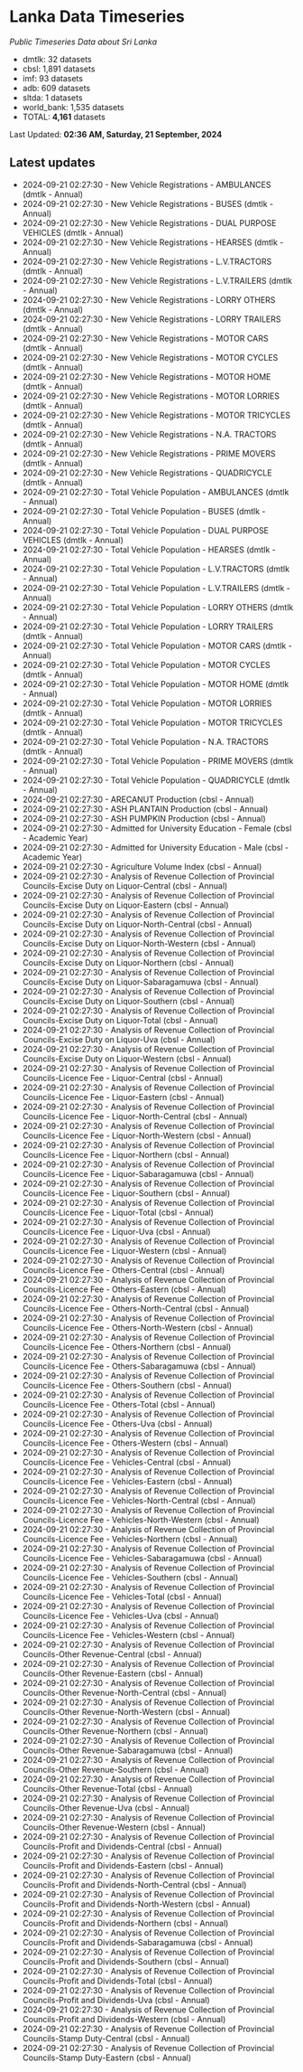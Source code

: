# Lanka Data Timeseries
*Public Timeseries Data about Sri Lanka*

* dmtlk: 32 datasets
* cbsl: 1,891 datasets
* imf: 93 datasets
* adb: 609 datasets
* sltda: 1 datasets
* world_bank: 1,535 datasets
* TOTAL: **4,161** datasets

Last Updated: **02:36 AM, Saturday, 21 September, 2024**

## Latest updates

* 2024-09-21 02:27:30 - New Vehicle Registrations - AMBULANCES (dmtlk - Annual)
* 2024-09-21 02:27:30 - New Vehicle Registrations - BUSES (dmtlk - Annual)
* 2024-09-21 02:27:30 - New Vehicle Registrations - DUAL PURPOSE VEHICLES (dmtlk - Annual)
* 2024-09-21 02:27:30 - New Vehicle Registrations - HEARSES (dmtlk - Annual)
* 2024-09-21 02:27:30 - New Vehicle Registrations - L.V.TRACTORS (dmtlk - Annual)
* 2024-09-21 02:27:30 - New Vehicle Registrations - L.V.TRAILERS (dmtlk - Annual)
* 2024-09-21 02:27:30 - New Vehicle Registrations - LORRY OTHERS (dmtlk - Annual)
* 2024-09-21 02:27:30 - New Vehicle Registrations - LORRY TRAILERS (dmtlk - Annual)
* 2024-09-21 02:27:30 - New Vehicle Registrations - MOTOR CARS (dmtlk - Annual)
* 2024-09-21 02:27:30 - New Vehicle Registrations - MOTOR CYCLES (dmtlk - Annual)
* 2024-09-21 02:27:30 - New Vehicle Registrations - MOTOR HOME (dmtlk - Annual)
* 2024-09-21 02:27:30 - New Vehicle Registrations - MOTOR LORRIES (dmtlk - Annual)
* 2024-09-21 02:27:30 - New Vehicle Registrations - MOTOR TRICYCLES (dmtlk - Annual)
* 2024-09-21 02:27:30 - New Vehicle Registrations - N.A. TRACTORS (dmtlk - Annual)
* 2024-09-21 02:27:30 - New Vehicle Registrations - PRIME MOVERS (dmtlk - Annual)
* 2024-09-21 02:27:30 - New Vehicle Registrations - QUADRICYCLE (dmtlk - Annual)
* 2024-09-21 02:27:30 - Total Vehicle Population - AMBULANCES (dmtlk - Annual)
* 2024-09-21 02:27:30 - Total Vehicle Population - BUSES (dmtlk - Annual)
* 2024-09-21 02:27:30 - Total Vehicle Population - DUAL PURPOSE VEHICLES (dmtlk - Annual)
* 2024-09-21 02:27:30 - Total Vehicle Population - HEARSES (dmtlk - Annual)
* 2024-09-21 02:27:30 - Total Vehicle Population - L.V.TRACTORS (dmtlk - Annual)
* 2024-09-21 02:27:30 - Total Vehicle Population - L.V.TRAILERS (dmtlk - Annual)
* 2024-09-21 02:27:30 - Total Vehicle Population - LORRY OTHERS (dmtlk - Annual)
* 2024-09-21 02:27:30 - Total Vehicle Population - LORRY TRAILERS (dmtlk - Annual)
* 2024-09-21 02:27:30 - Total Vehicle Population - MOTOR CARS (dmtlk - Annual)
* 2024-09-21 02:27:30 - Total Vehicle Population - MOTOR CYCLES (dmtlk - Annual)
* 2024-09-21 02:27:30 - Total Vehicle Population - MOTOR HOME (dmtlk - Annual)
* 2024-09-21 02:27:30 - Total Vehicle Population - MOTOR LORRIES (dmtlk - Annual)
* 2024-09-21 02:27:30 - Total Vehicle Population - MOTOR TRICYCLES (dmtlk - Annual)
* 2024-09-21 02:27:30 - Total Vehicle Population - N.A. TRACTORS (dmtlk - Annual)
* 2024-09-21 02:27:30 - Total Vehicle Population - PRIME MOVERS (dmtlk - Annual)
* 2024-09-21 02:27:30 - Total Vehicle Population - QUADRICYCLE (dmtlk - Annual)
* 2024-09-21 02:27:30 - ARECANUT Production (cbsl - Annual)
* 2024-09-21 02:27:30 - ASH PLANTAIN Production (cbsl - Annual)
* 2024-09-21 02:27:30 - ASH PUMPKIN Production (cbsl - Annual)
* 2024-09-21 02:27:30 - Admitted for University Education - Female (cbsl - Academic Year)
* 2024-09-21 02:27:30 - Admitted for University Education - Male (cbsl - Academic Year)
* 2024-09-21 02:27:30 - Agriculture Volume Index (cbsl - Annual)
* 2024-09-21 02:27:30 - Analysis of Revenue Collection of Provincial Councils-Excise Duty on Liquor-Central (cbsl - Annual)
* 2024-09-21 02:27:30 - Analysis of Revenue Collection of Provincial Councils-Excise Duty on Liquor-Eastern (cbsl - Annual)
* 2024-09-21 02:27:30 - Analysis of Revenue Collection of Provincial Councils-Excise Duty on Liquor-North-Central (cbsl - Annual)
* 2024-09-21 02:27:30 - Analysis of Revenue Collection of Provincial Councils-Excise Duty on Liquor-North-Western (cbsl - Annual)
* 2024-09-21 02:27:30 - Analysis of Revenue Collection of Provincial Councils-Excise Duty on Liquor-Northern (cbsl - Annual)
* 2024-09-21 02:27:30 - Analysis of Revenue Collection of Provincial Councils-Excise Duty on Liquor-Sabaragamuwa (cbsl - Annual)
* 2024-09-21 02:27:30 - Analysis of Revenue Collection of Provincial Councils-Excise Duty on Liquor-Southern (cbsl - Annual)
* 2024-09-21 02:27:30 - Analysis of Revenue Collection of Provincial Councils-Excise Duty on Liquor-Total (cbsl - Annual)
* 2024-09-21 02:27:30 - Analysis of Revenue Collection of Provincial Councils-Excise Duty on Liquor-Uva (cbsl - Annual)
* 2024-09-21 02:27:30 - Analysis of Revenue Collection of Provincial Councils-Excise Duty on Liquor-Western (cbsl - Annual)
* 2024-09-21 02:27:30 - Analysis of Revenue Collection of Provincial Councils-Licence Fee - Liquor-Central (cbsl - Annual)
* 2024-09-21 02:27:30 - Analysis of Revenue Collection of Provincial Councils-Licence Fee - Liquor-Eastern (cbsl - Annual)
* 2024-09-21 02:27:30 - Analysis of Revenue Collection of Provincial Councils-Licence Fee - Liquor-North-Central (cbsl - Annual)
* 2024-09-21 02:27:30 - Analysis of Revenue Collection of Provincial Councils-Licence Fee - Liquor-North-Western (cbsl - Annual)
* 2024-09-21 02:27:30 - Analysis of Revenue Collection of Provincial Councils-Licence Fee - Liquor-Northern (cbsl - Annual)
* 2024-09-21 02:27:30 - Analysis of Revenue Collection of Provincial Councils-Licence Fee - Liquor-Sabaragamuwa (cbsl - Annual)
* 2024-09-21 02:27:30 - Analysis of Revenue Collection of Provincial Councils-Licence Fee - Liquor-Southern (cbsl - Annual)
* 2024-09-21 02:27:30 - Analysis of Revenue Collection of Provincial Councils-Licence Fee - Liquor-Total (cbsl - Annual)
* 2024-09-21 02:27:30 - Analysis of Revenue Collection of Provincial Councils-Licence Fee - Liquor-Uva (cbsl - Annual)
* 2024-09-21 02:27:30 - Analysis of Revenue Collection of Provincial Councils-Licence Fee - Liquor-Western (cbsl - Annual)
* 2024-09-21 02:27:30 - Analysis of Revenue Collection of Provincial Councils-Licence Fee - Others-Central (cbsl - Annual)
* 2024-09-21 02:27:30 - Analysis of Revenue Collection of Provincial Councils-Licence Fee - Others-Eastern (cbsl - Annual)
* 2024-09-21 02:27:30 - Analysis of Revenue Collection of Provincial Councils-Licence Fee - Others-North-Central (cbsl - Annual)
* 2024-09-21 02:27:30 - Analysis of Revenue Collection of Provincial Councils-Licence Fee - Others-North-Western (cbsl - Annual)
* 2024-09-21 02:27:30 - Analysis of Revenue Collection of Provincial Councils-Licence Fee - Others-Northern (cbsl - Annual)
* 2024-09-21 02:27:30 - Analysis of Revenue Collection of Provincial Councils-Licence Fee - Others-Sabaragamuwa (cbsl - Annual)
* 2024-09-21 02:27:30 - Analysis of Revenue Collection of Provincial Councils-Licence Fee - Others-Southern (cbsl - Annual)
* 2024-09-21 02:27:30 - Analysis of Revenue Collection of Provincial Councils-Licence Fee - Others-Total (cbsl - Annual)
* 2024-09-21 02:27:30 - Analysis of Revenue Collection of Provincial Councils-Licence Fee - Others-Uva (cbsl - Annual)
* 2024-09-21 02:27:30 - Analysis of Revenue Collection of Provincial Councils-Licence Fee - Others-Western (cbsl - Annual)
* 2024-09-21 02:27:30 - Analysis of Revenue Collection of Provincial Councils-Licence Fee - Vehicles-Central (cbsl - Annual)
* 2024-09-21 02:27:30 - Analysis of Revenue Collection of Provincial Councils-Licence Fee - Vehicles-Eastern (cbsl - Annual)
* 2024-09-21 02:27:30 - Analysis of Revenue Collection of Provincial Councils-Licence Fee - Vehicles-North-Central (cbsl - Annual)
* 2024-09-21 02:27:30 - Analysis of Revenue Collection of Provincial Councils-Licence Fee - Vehicles-North-Western (cbsl - Annual)
* 2024-09-21 02:27:30 - Analysis of Revenue Collection of Provincial Councils-Licence Fee - Vehicles-Northern (cbsl - Annual)
* 2024-09-21 02:27:30 - Analysis of Revenue Collection of Provincial Councils-Licence Fee - Vehicles-Sabaragamuwa (cbsl - Annual)
* 2024-09-21 02:27:30 - Analysis of Revenue Collection of Provincial Councils-Licence Fee - Vehicles-Southern (cbsl - Annual)
* 2024-09-21 02:27:30 - Analysis of Revenue Collection of Provincial Councils-Licence Fee - Vehicles-Total (cbsl - Annual)
* 2024-09-21 02:27:30 - Analysis of Revenue Collection of Provincial Councils-Licence Fee - Vehicles-Uva (cbsl - Annual)
* 2024-09-21 02:27:30 - Analysis of Revenue Collection of Provincial Councils-Licence Fee - Vehicles-Western (cbsl - Annual)
* 2024-09-21 02:27:30 - Analysis of Revenue Collection of Provincial Councils-Other Revenue-Central (cbsl - Annual)
* 2024-09-21 02:27:30 - Analysis of Revenue Collection of Provincial Councils-Other Revenue-Eastern (cbsl - Annual)
* 2024-09-21 02:27:30 - Analysis of Revenue Collection of Provincial Councils-Other Revenue-North-Central (cbsl - Annual)
* 2024-09-21 02:27:30 - Analysis of Revenue Collection of Provincial Councils-Other Revenue-North-Western (cbsl - Annual)
* 2024-09-21 02:27:30 - Analysis of Revenue Collection of Provincial Councils-Other Revenue-Northern (cbsl - Annual)
* 2024-09-21 02:27:30 - Analysis of Revenue Collection of Provincial Councils-Other Revenue-Sabaragamuwa (cbsl - Annual)
* 2024-09-21 02:27:30 - Analysis of Revenue Collection of Provincial Councils-Other Revenue-Southern (cbsl - Annual)
* 2024-09-21 02:27:30 - Analysis of Revenue Collection of Provincial Councils-Other Revenue-Total (cbsl - Annual)
* 2024-09-21 02:27:30 - Analysis of Revenue Collection of Provincial Councils-Other Revenue-Uva (cbsl - Annual)
* 2024-09-21 02:27:30 - Analysis of Revenue Collection of Provincial Councils-Other Revenue-Western (cbsl - Annual)
* 2024-09-21 02:27:30 - Analysis of Revenue Collection of Provincial Councils-Profit and Dividends-Central (cbsl - Annual)
* 2024-09-21 02:27:30 - Analysis of Revenue Collection of Provincial Councils-Profit and Dividends-Eastern (cbsl - Annual)
* 2024-09-21 02:27:30 - Analysis of Revenue Collection of Provincial Councils-Profit and Dividends-North-Central (cbsl - Annual)
* 2024-09-21 02:27:30 - Analysis of Revenue Collection of Provincial Councils-Profit and Dividends-North-Western (cbsl - Annual)
* 2024-09-21 02:27:30 - Analysis of Revenue Collection of Provincial Councils-Profit and Dividends-Northern (cbsl - Annual)
* 2024-09-21 02:27:30 - Analysis of Revenue Collection of Provincial Councils-Profit and Dividends-Sabaragamuwa (cbsl - Annual)
* 2024-09-21 02:27:30 - Analysis of Revenue Collection of Provincial Councils-Profit and Dividends-Southern (cbsl - Annual)
* 2024-09-21 02:27:30 - Analysis of Revenue Collection of Provincial Councils-Profit and Dividends-Total (cbsl - Annual)
* 2024-09-21 02:27:30 - Analysis of Revenue Collection of Provincial Councils-Profit and Dividends-Uva (cbsl - Annual)
* 2024-09-21 02:27:30 - Analysis of Revenue Collection of Provincial Councils-Profit and Dividends-Western (cbsl - Annual)
* 2024-09-21 02:27:30 - Analysis of Revenue Collection of Provincial Councils-Stamp Duty-Central (cbsl - Annual)
* 2024-09-21 02:27:30 - Analysis of Revenue Collection of Provincial Councils-Stamp Duty-Eastern (cbsl - Annual)
